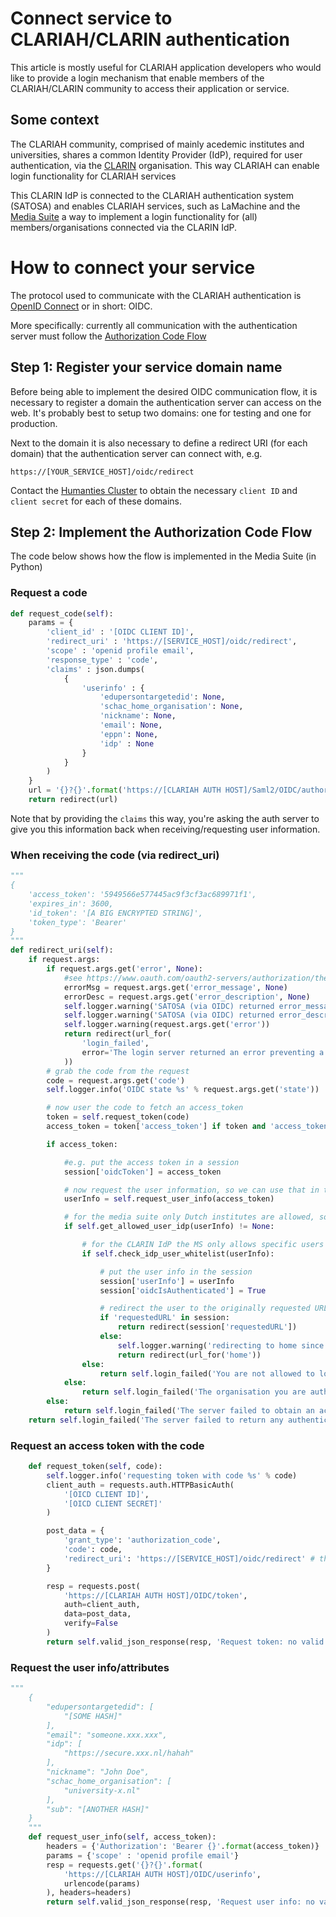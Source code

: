 # Connect service to CLARIAH/CLARIN authentication

This article is mostly useful for CLARIAH application developers who would like to provide a login mechanism that enable members of the CLARIAH/CLARIN community to access their application or service.

## Some context

The CLARIAH community, comprised of mainly acedemic institutes and universities, shares a common Identity Provider (IdP), required for user authentication, via the [CLARIN](https://www.clarin.eu/) organisation. This way CLARIAH can enable login functionality for CLARIAH services

This CLARIN IdP is connected to the CLARIAH authentication system (SATOSA) and enables CLARIAH services, such as LaMachine and the [Media Suite](https://mediasuite.clariah.nl) a way to implement a login functionality for (all) members/organisations connected via the CLARIN IdP.


# How to connect your service

The protocol used to communicate with the CLARIAH authentication is [OpenID Connect](https://openid.net/developers/specs/) or in short: OIDC.

More specifically: currently all communication with the authentication server must follow the [Authorization Code Flow](https://openid.net/specs/openid-connect-core-1_0.html#CodeFlowAuth)

## Step 1: Register your service domain name

Before being able to implement the desired OIDC communication flow, it is necessary to register a domain the authentication server can access on the web. It's probably best to setup two domains: one for testing and one for production.

Next to the domain it is also necessary to define a redirect URI (for each domain) that the authentication server can connect with, e.g.

```
https://[YOUR_SERVICE_HOST]/oidc/redirect
```

Contact the [Humanties Cluster](https://huc.knaw.nl/) to obtain the necessary `client ID` and `client secret` for each of these domains.

## Step 2: Implement the Authorization Code Flow

The code below shows how the flow is implemented in the Media Suite (in Python)

### Request a code

```python
def request_code(self):
    params = {
        'client_id' : '[OIDC CLIENT ID]',
        'redirect_uri' : 'https://[SERVICE_HOST]/oidc/redirect',
        'scope' : 'openid profile email',
        'response_type' : 'code',
        'claims' : json.dumps(
            {
                'userinfo' : {
                    'edupersontargetedid': None,
                    'schac_home_organisation': None,
                    'nickname': None,
                    'email': None,
                    'eppn': None,
                    'idp' : None
                }
            }
        )
    }
    url = '{}?{}'.format('https://[CLARIAH AUTH HOST]/Saml2/OIDC/authorization', urlencode(params))
    return redirect(url)
```

Note that by providing the `claims` this way, you're asking the auth server to give you this information back when receiving/requesting user information.

### When receiving the code (via redirect_uri)

```python
"""
{
    'access_token': '5949566e577445ac9f3cf3ac689971f1',
    'expires_in': 3600,
    'id_token': '[A BIG ENCRYPTED STRING]',
    'token_type': 'Bearer'
}
"""
def redirect_uri(self):
    if request.args:
        if request.args.get('error', None):
            #see https://www.oauth.com/oauth2-servers/authorization/the-authorization-response/
            errorMsg = request.args.get('error_message', None)
            errorDesc = request.args.get('error_description', None)
            self.logger.warning('SATOSA (via OIDC) returned error_message: %s' % errorMsg)
            self.logger.warning('SATOSA (via OIDC) returned error_description: %s' % errorDesc)
            self.logger.warning(request.args.get('error'))
            return redirect(url_for(
                'login_failed',
                error='The login server returned an error preventing a successful login'
            ))
        # grab the code from the request
        code = request.args.get('code')
        self.logger.info('OIDC state %s' % request.args.get('state'))

        # now user the code to fetch an access_token
        token = self.request_token(code)
        access_token = token['access_token'] if token and 'access_token' in token else None

        if access_token:

        	#e.g. put the access token in a session
            session['oidcToken'] = access_token

            # now request the user information, so we can use that in the UI of the service
            userInfo = self.request_user_info(access_token)

            # for the media suite only Dutch institutes are allowed, so check the white list
            if self.get_allowed_user_idp(userInfo) != None:

            	# for the CLARIN IdP the MS only allows specific users
                if self.check_idp_user_whitelist(userInfo):

                	# put the user info in the session
                    session['userInfo'] = userInfo
                    session['oidcIsAuthenticated'] = True

                    # redirect the user to the originally requested URL in your service
                    if 'requestedURL' in session:
                        return redirect(session['requestedURL'])
                    else:
                        self.logger.warning('redirecting to home since no requestedURL was found...')
                        return redirect(url_for('home'))
                else:
                    return self.login_failed('You are not allowed to login via CLARIN please ask for dispensation via the CLARIAH project')
            else:
                return self.login_failed('The organisation you are authenticating from is not authorized access to the CLARIAH Media Suite')
        else:
            return self.login_failed('The server failed to obtain an access token')
    return self.login_failed('The server failed to return any authentication data')
```


### Request an access token with the code

```python
    def request_token(self, code):
        self.logger.info('requesting token with code %s' % code)
        client_auth = requests.auth.HTTPBasicAuth(
            '[OICD CLIENT ID]',
            '[OICD CLIENT SECRET]'
        )

        post_data = {
            'grant_type': 'authorization_code',
            'code': code,
            'redirect_uri': 'https://[SERVICE_HOST]/oidc/redirect' # this is not called back...
        }

        resp = requests.post(
            'https://[CLARIAH AUTH HOST]/OIDC/token',
            auth=client_auth,
            data=post_data,
            verify=False
        )
        return self.valid_json_response(resp, 'Request token: no valid response')
```

### Request the user info/attributes

```python
"""
    {
        "edupersontargetedid": [
            "[SOME HASH]"
        ],
        "email": "someone.xxx.xxx",
        "idp": [
            "https://secure.xxx.nl/hahah"
        ],
        "nickname": "John Doe",
        "schac_home_organisation": [
            "university-x.nl"
        ],
        "sub": "[ANOTHER HASH]"
    }
    """
    def request_user_info(self, access_token):
        headers = {'Authorization': 'Bearer {}'.format(access_token)}
        params = {'scope' : 'openid profile email'}
        resp = requests.get('{}?{}'.format(
        	'https://[CLARIAH AUTH HOST]/OIDC/userinfo',
        	urlencode(params)
        ), headers=headers)
        return self.valid_json_response(resp, 'Request user info: no valid response')
```
